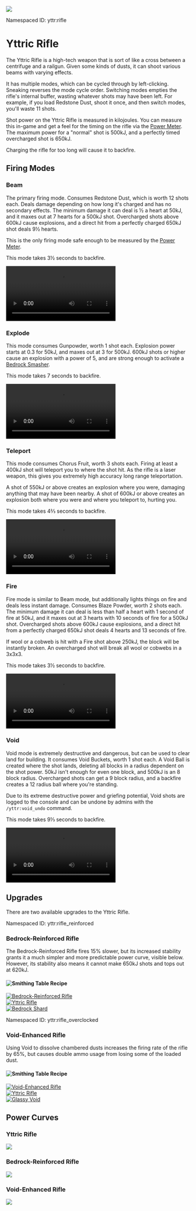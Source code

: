 <img class="infobox" src="../img/item/rifle.png">

<span class="aside">Namespaced ID: <span>yttr:rifle</span></span><br/>
# Yttric Rifle
The Yttric Rifle is a high-tech weapon that is sort of like a cross between a centrifuge and a
railgun. Given some kinds of dusts, it can shoot various beams with varying effects.

It has multiple modes, which can be cycled through by left-clicking. Sneaking reverses the mode
cycle order. Switching modes empties the rifle's internal buffer, wasting whatever shots may have
been left. For example, if you load Redstone Dust, shoot it once, and then switch modes, you'll
waste 11 shots.

Shot power on the Yttric Rifle is measured in kilojoules. You can measure this in-game and get a
feel for the timing on the rifle via the [Power Meter](/power_meter). The maximum power for a
"normal" shot is 500kJ, and a perfectly timed overcharged shot is 650kJ.

Charging the rifle for too long will cause it to backfire.

## Firing Modes

### Beam
The primary firing mode. Consumes Redstone Dust, which is worth 12 shots each. Deals damage
depending on how long it's charged and has no secondary effects. The minimum damage it can deal is
½ a heart at 50kJ, and it maxes out at 7 hearts for a 500kJ shot. Overcharged shots above 600kJ
cause explosions, and a direct hit from a perfectly charged 650kJ shot deals 9½ hearts.

This is the only firing mode safe enough to be measured by the [Power Meter](/power_meter).

This mode takes 3½ seconds to backfire.

<video src="../img/rifle_beam.mp4" controls></video>

### Explode
This mode consumes Gunpowder, worth 1 shot each. Explosion power starts at 0.3 for 50kJ, and maxes
out at 3 for 500kJ. 600kJ shots or higher cause an explosion with a power of 5, and are strong
enough to activate a [Bedrock Smasher](/bedrock_smasher).

This mode takes 7 seconds to backfire.

<video src="../img/rifle_explode.mp4" controls></video>

### Teleport
This mode consumes Chorus Fruit, worth 3 shots each. Firing at least a 400kJ shot will teleport you
to where the shot hit. As the rifle is a laser weapon, this gives you extremely high accuracy long
range teleportation.

A shot of 550kJ or above creates an explosion where you were, damaging anything that may have been
nearby. A shot of 600kJ or above creates an explosion both where you were and where you teleport
to, hurting you.

This mode takes 4⅔ seconds to backfire.

<video src="../img/rifle_teleport.mp4" controls></video>

### Fire
Fire mode is similar to Beam mode, but additionally lights things on fire and deals less instant
damage. Consumes Blaze Powder, worth 2 shots each. The minimum damage it can deal is less than half
a heart with 1 second of fire at 50kJ, and it maxes out at 3 hearts with 10 seconds of fire for a
500kJ shot. Overcharged shots above 600kJ cause explosions, and a direct hit
from a perfectly charged 650kJ shot deals 4 hearts and 13 seconds of fire.

If wool or a cobweb is hit with a Fire shot above 250kJ, the block will be instantly broken. An
overcharged shot will break all wool or cobwebs in a 3x3x3.

This mode takes 3½ seconds to backfire.

<video src="../img/rifle_fire.mp4" controls></video>

### Void
Void mode is extremely destructive and dangerous, but can be used to clear land for building. It
consumes Void Buckets, worth 1 shot each. A Void Ball is created where the shot lands, deleting all
blocks in a radius dependent on the shot power. 50kJ isn't enough for even one block, and 500kJ is
an 8 block radius. Overcharged shots can get a 9 block radius, and a backfire creates a 12 radius
ball where you're standing.

Due to its extreme destructive power and griefing potential, Void shots are logged to the console
and can be undone by admins with the `/yttr:void_undo` command.

This mode takes 9⅓ seconds to backfire.

<video src="../img/rifle_void.mp4" controls></video>

## Upgrades
There are two available upgrades to the Yttric Rifle.

<span class="aside">Namespaced ID: <span>yttr:rifle_reinforced</span></span>
### Bedrock-Reinforced Rifle

The Bedrock-Reinforced Rifle fires 15% slower, but its increased stability grants it a much simpler
and more predictable power curve, visible below. However, its stability also means it cannot make
650kJ shots and tops out at 620kJ.

#### <img class="symbolic" title="Smithing Table" src="../img/symbolic/smithing_table.png"/> Recipe
<div class="recipe" title="Namespaced ID: yttr:rifle_reinforced">
	<a href="#" class="output">
		<img title="Bedrock-Reinforced Rifle" src="../img/item/rifle_reinforced.png"/>
	</a>
	<div class="input">
		<a href="#"><img title="Yttric Rifle" src="../img/item/rifle.png"/></a>
		<div class="add"></div>
		<a href="../bedrock_shard"><img title="Bedrock Shard" src="../img/item/bedrock_shard.png"/></a>
	</div>
</div>

<span class="aside">Namespaced ID: <span>yttr:rifle_overclocked</span></span>
### Void-Enhanced Rifle

Using Void to dissolve chambered dusts increases the firing rate of the rifle by 65%, but causes
double ammo usage from losing some of the loaded dust.

#### <img class="symbolic" title="Smithing Table" src="../img/symbolic/smithing_table.png"/> Recipe
<div class="recipe" title="Namespaced ID: yttr:rifle_overclocked">
	<a href="#" class="output">
		<img title="Void-Enhanced Rifle" src="../img/item/rifle_overclocked.png"/>
	</a>
	<div class="input">
		<a href="#"><img title="Yttric Rifle" src="../img/item/rifle.png"/></a>
		<div class="add"></div>
		<a href="../glassy_void"><img title="Glassy Void" src="../img/item/glassy_void.png"/></a>
	</div>
</div>

## Power Curves

### Yttric Rifle
<img class="invert-dark" src="../img/rifle_power.png">

### Bedrock-Reinforced Rifle
<img class="invert-dark" src="../img/rifle_power_reinforced.png">

### Void-Enhanced Rifle
<img class="invert-dark" src="../img/rifle_power_overclocked.png">
